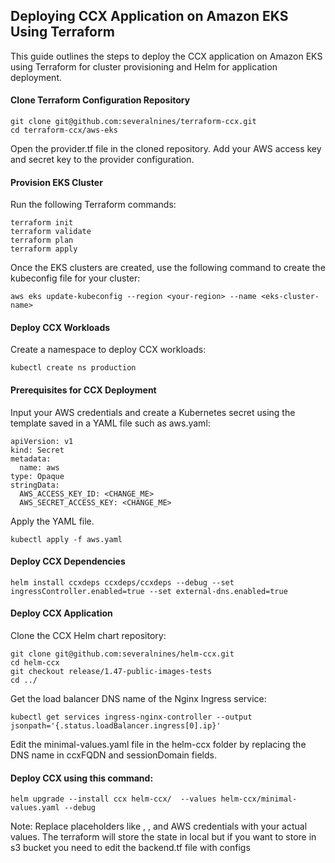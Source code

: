 ## Deploying CCX Application on Amazon EKS Using Terraform
This guide outlines the steps to deploy the CCX application on Amazon EKS using Terraform for cluster provisioning and Helm for application deployment.

#### Clone Terraform Configuration Repository
```
git clone git@github.com:severalnines/terraform-ccx.git
cd terraform-ccx/aws-eks
```
Open the provider.tf file in the cloned repository.
Add your AWS access key and secret key to the provider configuration.

####  Provision EKS Cluster
Run the following Terraform commands:
```
terraform init
terraform validate
terraform plan
terraform apply
```

Once the EKS clusters are created, use the following command to create the kubeconfig file for your cluster:

```
aws eks update-kubeconfig --region <your-region> --name <eks-cluster-name>
```

####  Deploy CCX Workloads
Create a namespace to deploy CCX workloads:

```
kubectl create ns production
```

####  Prerequisites for CCX Deployment
Input your AWS credentials and create a Kubernetes secret using the template saved in a YAML file such as aws.yaml:

```
apiVersion: v1
kind: Secret
metadata:
  name: aws
type: Opaque
stringData:
  AWS_ACCESS_KEY_ID: <CHANGE_ME>
  AWS_SECRET_ACCESS_KEY: <CHANGE_ME>

```

Apply the YAML file.

```
kubectl apply -f aws.yaml
```

####  Deploy CCX Dependencies

```
helm install ccxdeps ccxdeps/ccxdeps --debug --set ingressController.enabled=true --set external-dns.enabled=true
```

####  Deploy CCX Application
Clone the CCX Helm chart repository:

```
git clone git@github.com:severalnines/helm-ccx.git
cd helm-ccx
git checkout release/1.47-public-images-tests
cd ../
```

Get the load balancer DNS name of the Nginx Ingress service:
```
kubectl get services ingress-nginx-controller --output jsonpath='{.status.loadBalancer.ingress[0].ip}'
```

Edit the minimal-values.yaml file in the helm-ccx folder by replacing the DNS name in ccxFQDN and sessionDomain fields.

#### Deploy CCX using this command:

```
helm upgrade --install ccx helm-ccx/  --values helm-ccx/minimal-values.yaml --debug
```
Note: Replace placeholders like <your-region>, <eks-cluster-name>, and AWS credentials with your actual values.
The terraform will store the state in local but if you want to store in s3 bucket you need to edit the backend.tf file with configs

